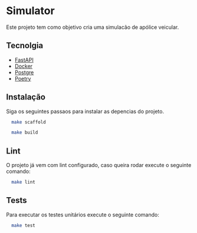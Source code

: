 
# Simulator

Este projeto tem como objetivo cria uma simulacão de apólice veicular.


## Tecnolgia

- [FastAPI](https://fastapi.tiangolo.com/)
- [Docker](https://www.docker.com/)
- [Postgre](https://www.postgresql.org/)
- [Poetry](https://python-poetry.org/)
## Instalação

Siga os seguintes passaos para instalar as depencias do projeto.

```bash
  make scaffold
```
```bash
  make build
```
## Lint

O projeto já vem com lint configurado, caso queira rodar execute o seguinte comando:

```bash
  make lint
```

## Tests

Para executar os testes unitários execute o seguinte comando:

```bash
  make test
```
